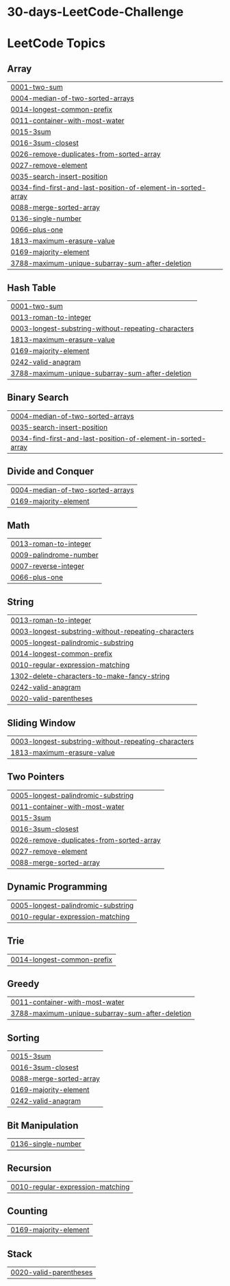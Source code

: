 # 30-days-LeetCode-Challenge
<!---LeetCode Topics Start-->
# LeetCode Topics
## Array
|  |
| ------- |
| [0001-two-sum](https://github.com/Rushabh1208/30-days-LeetCode-Challenge/tree/master/0001-two-sum) |
| [0004-median-of-two-sorted-arrays](https://github.com/Rushabh1208/30-days-LeetCode-Challenge/tree/master/0004-median-of-two-sorted-arrays) |
| [0014-longest-common-prefix](https://github.com/Rushabh1208/30-days-LeetCode-Challenge/tree/master/0014-longest-common-prefix) |
| [0011-container-with-most-water](https://github.com/Rushabh1208/30-days-LeetCode-Challenge/tree/master/0011-container-with-most-water) |
| [0015-3sum](https://github.com/Rushabh1208/30-days-LeetCode-Challenge/tree/master/0015-3sum) |
| [0016-3sum-closest](https://github.com/Rushabh1208/30-days-LeetCode-Challenge/tree/master/0016-3sum-closest) |
| [0026-remove-duplicates-from-sorted-array](https://github.com/Rushabh1208/30-days-LeetCode-Challenge/tree/master/0026-remove-duplicates-from-sorted-array) |
| [0027-remove-element](https://github.com/Rushabh1208/30-days-LeetCode-Challenge/tree/master/0027-remove-element) |
| [0035-search-insert-position](https://github.com/Rushabh1208/30-days-LeetCode-Challenge/tree/master/0035-search-insert-position) |
| [0034-find-first-and-last-position-of-element-in-sorted-array](https://github.com/Rushabh1208/30-days-LeetCode-Challenge/tree/master/0034-find-first-and-last-position-of-element-in-sorted-array) |
| [0088-merge-sorted-array](https://github.com/Rushabh1208/30-days-LeetCode-Challenge/tree/master/0088-merge-sorted-array) |
| [0136-single-number](https://github.com/Rushabh1208/30-days-LeetCode-Challenge/tree/master/0136-single-number) |
| [0066-plus-one](https://github.com/Rushabh1208/30-days-LeetCode-Challenge/tree/master/0066-plus-one) |
| [1813-maximum-erasure-value](https://github.com/Rushabh1208/30-days-LeetCode-Challenge/tree/master/1813-maximum-erasure-value) |
| [0169-majority-element](https://github.com/Rushabh1208/30-days-LeetCode-Challenge/tree/master/0169-majority-element) |
| [3788-maximum-unique-subarray-sum-after-deletion](https://github.com/Rushabh1208/30-days-LeetCode-Challenge/tree/master/3788-maximum-unique-subarray-sum-after-deletion) |
## Hash Table
|  |
| ------- |
| [0001-two-sum](https://github.com/Rushabh1208/30-days-LeetCode-Challenge/tree/master/0001-two-sum) |
| [0013-roman-to-integer](https://github.com/Rushabh1208/30-days-LeetCode-Challenge/tree/master/0013-roman-to-integer) |
| [0003-longest-substring-without-repeating-characters](https://github.com/Rushabh1208/30-days-LeetCode-Challenge/tree/master/0003-longest-substring-without-repeating-characters) |
| [1813-maximum-erasure-value](https://github.com/Rushabh1208/30-days-LeetCode-Challenge/tree/master/1813-maximum-erasure-value) |
| [0169-majority-element](https://github.com/Rushabh1208/30-days-LeetCode-Challenge/tree/master/0169-majority-element) |
| [0242-valid-anagram](https://github.com/Rushabh1208/30-days-LeetCode-Challenge/tree/master/0242-valid-anagram) |
| [3788-maximum-unique-subarray-sum-after-deletion](https://github.com/Rushabh1208/30-days-LeetCode-Challenge/tree/master/3788-maximum-unique-subarray-sum-after-deletion) |
## Binary Search
|  |
| ------- |
| [0004-median-of-two-sorted-arrays](https://github.com/Rushabh1208/30-days-LeetCode-Challenge/tree/master/0004-median-of-two-sorted-arrays) |
| [0035-search-insert-position](https://github.com/Rushabh1208/30-days-LeetCode-Challenge/tree/master/0035-search-insert-position) |
| [0034-find-first-and-last-position-of-element-in-sorted-array](https://github.com/Rushabh1208/30-days-LeetCode-Challenge/tree/master/0034-find-first-and-last-position-of-element-in-sorted-array) |
## Divide and Conquer
|  |
| ------- |
| [0004-median-of-two-sorted-arrays](https://github.com/Rushabh1208/30-days-LeetCode-Challenge/tree/master/0004-median-of-two-sorted-arrays) |
| [0169-majority-element](https://github.com/Rushabh1208/30-days-LeetCode-Challenge/tree/master/0169-majority-element) |
## Math
|  |
| ------- |
| [0013-roman-to-integer](https://github.com/Rushabh1208/30-days-LeetCode-Challenge/tree/master/0013-roman-to-integer) |
| [0009-palindrome-number](https://github.com/Rushabh1208/30-days-LeetCode-Challenge/tree/master/0009-palindrome-number) |
| [0007-reverse-integer](https://github.com/Rushabh1208/30-days-LeetCode-Challenge/tree/master/0007-reverse-integer) |
| [0066-plus-one](https://github.com/Rushabh1208/30-days-LeetCode-Challenge/tree/master/0066-plus-one) |
## String
|  |
| ------- |
| [0013-roman-to-integer](https://github.com/Rushabh1208/30-days-LeetCode-Challenge/tree/master/0013-roman-to-integer) |
| [0003-longest-substring-without-repeating-characters](https://github.com/Rushabh1208/30-days-LeetCode-Challenge/tree/master/0003-longest-substring-without-repeating-characters) |
| [0005-longest-palindromic-substring](https://github.com/Rushabh1208/30-days-LeetCode-Challenge/tree/master/0005-longest-palindromic-substring) |
| [0014-longest-common-prefix](https://github.com/Rushabh1208/30-days-LeetCode-Challenge/tree/master/0014-longest-common-prefix) |
| [0010-regular-expression-matching](https://github.com/Rushabh1208/30-days-LeetCode-Challenge/tree/master/0010-regular-expression-matching) |
| [1302-delete-characters-to-make-fancy-string](https://github.com/Rushabh1208/30-days-LeetCode-Challenge/tree/master/1302-delete-characters-to-make-fancy-string) |
| [0242-valid-anagram](https://github.com/Rushabh1208/30-days-LeetCode-Challenge/tree/master/0242-valid-anagram) |
| [0020-valid-parentheses](https://github.com/Rushabh1208/30-days-LeetCode-Challenge/tree/master/0020-valid-parentheses) |
## Sliding Window
|  |
| ------- |
| [0003-longest-substring-without-repeating-characters](https://github.com/Rushabh1208/30-days-LeetCode-Challenge/tree/master/0003-longest-substring-without-repeating-characters) |
| [1813-maximum-erasure-value](https://github.com/Rushabh1208/30-days-LeetCode-Challenge/tree/master/1813-maximum-erasure-value) |
## Two Pointers
|  |
| ------- |
| [0005-longest-palindromic-substring](https://github.com/Rushabh1208/30-days-LeetCode-Challenge/tree/master/0005-longest-palindromic-substring) |
| [0011-container-with-most-water](https://github.com/Rushabh1208/30-days-LeetCode-Challenge/tree/master/0011-container-with-most-water) |
| [0015-3sum](https://github.com/Rushabh1208/30-days-LeetCode-Challenge/tree/master/0015-3sum) |
| [0016-3sum-closest](https://github.com/Rushabh1208/30-days-LeetCode-Challenge/tree/master/0016-3sum-closest) |
| [0026-remove-duplicates-from-sorted-array](https://github.com/Rushabh1208/30-days-LeetCode-Challenge/tree/master/0026-remove-duplicates-from-sorted-array) |
| [0027-remove-element](https://github.com/Rushabh1208/30-days-LeetCode-Challenge/tree/master/0027-remove-element) |
| [0088-merge-sorted-array](https://github.com/Rushabh1208/30-days-LeetCode-Challenge/tree/master/0088-merge-sorted-array) |
## Dynamic Programming
|  |
| ------- |
| [0005-longest-palindromic-substring](https://github.com/Rushabh1208/30-days-LeetCode-Challenge/tree/master/0005-longest-palindromic-substring) |
| [0010-regular-expression-matching](https://github.com/Rushabh1208/30-days-LeetCode-Challenge/tree/master/0010-regular-expression-matching) |
## Trie
|  |
| ------- |
| [0014-longest-common-prefix](https://github.com/Rushabh1208/30-days-LeetCode-Challenge/tree/master/0014-longest-common-prefix) |
## Greedy
|  |
| ------- |
| [0011-container-with-most-water](https://github.com/Rushabh1208/30-days-LeetCode-Challenge/tree/master/0011-container-with-most-water) |
| [3788-maximum-unique-subarray-sum-after-deletion](https://github.com/Rushabh1208/30-days-LeetCode-Challenge/tree/master/3788-maximum-unique-subarray-sum-after-deletion) |
## Sorting
|  |
| ------- |
| [0015-3sum](https://github.com/Rushabh1208/30-days-LeetCode-Challenge/tree/master/0015-3sum) |
| [0016-3sum-closest](https://github.com/Rushabh1208/30-days-LeetCode-Challenge/tree/master/0016-3sum-closest) |
| [0088-merge-sorted-array](https://github.com/Rushabh1208/30-days-LeetCode-Challenge/tree/master/0088-merge-sorted-array) |
| [0169-majority-element](https://github.com/Rushabh1208/30-days-LeetCode-Challenge/tree/master/0169-majority-element) |
| [0242-valid-anagram](https://github.com/Rushabh1208/30-days-LeetCode-Challenge/tree/master/0242-valid-anagram) |
## Bit Manipulation
|  |
| ------- |
| [0136-single-number](https://github.com/Rushabh1208/30-days-LeetCode-Challenge/tree/master/0136-single-number) |
## Recursion
|  |
| ------- |
| [0010-regular-expression-matching](https://github.com/Rushabh1208/30-days-LeetCode-Challenge/tree/master/0010-regular-expression-matching) |
## Counting
|  |
| ------- |
| [0169-majority-element](https://github.com/Rushabh1208/30-days-LeetCode-Challenge/tree/master/0169-majority-element) |
## Stack
|  |
| ------- |
| [0020-valid-parentheses](https://github.com/Rushabh1208/30-days-LeetCode-Challenge/tree/master/0020-valid-parentheses) |
<!---LeetCode Topics End-->